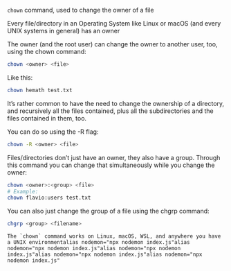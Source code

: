 `chown` command, used to change the owner of a file

Every file/directory in an Operating System like Linux or macOS (and every UNIX systems in general) has an owner

The owner (and the root user) can change the owner to another user, too, using the chown command:

```bash
chown <owner> <file>
```

Like this:

```bash
chown hemath test.txt
```

It’s rather common to have the need to change the ownership of a directory, and recursively all the files contained, plus all the subdirectories and the files contained in them, too.

You can do so using the -R flag:

```bash
chown -R <owner> <file>
```

Files/directories don’t just have an owner, they also have a group. Through this command you can change that simultaneously while you change the owner:

```bash
chown <owner>:<group> <file>
# Example:
chown flavio:users test.txt
```

You can also just change the group of a file using the chgrp command:

```bash
chgrp <group> <filename>
```

```
The `chown` command works on Linux, macOS, WSL, and anywhere you have a UNIX environmentalias nodemon="npx nodemon index.js"alias nodemon="npx nodemon index.js"alias nodemon="npx nodemon index.js"alias nodemon="npx nodemon index.js"alias nodemon="npx nodemon index.js"
```
